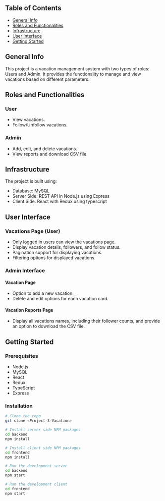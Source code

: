 ## Table of Contents

- [General Info](#general-info)
- [Roles and Functionalities](#roles-and-functionalities)
- [Infrastructure](#infrastructure)
- [User Interface](#user-interface)
- [Getting Started](#getting-started)

## General Info

This project is a vacation management system with two types of roles: Users and Admin. It provides the functionality to manage and view vacations based on different parameters.

## Roles and Functionalities

### User

- View vacations.
- Follow/Unfollow vacations.

### Admin

- Add, edit, and delete vacations.
- View reports and download CSV file.

## Infrastructure

The project is built using:

- Database: MySQL
- Server Side: REST API in Node.js using Express
- Client Side: React with Redux using typescript

## User Interface

### Vacations Page (User)

- Only logged in users can view the vacations page.
- Display vacation details, followers, and follow status.
- Pagination support for displaying vacations.
- Filtering options for displayed vacations.

### Admin Interface

#### Vacation Page

- Option to add a new vacation.
- Delete and edit options for each vacation card.

#### Vacation Reports Page

- Display all vacations names, including their follower counts, and provide an option to download the CSV file.

## Getting Started

### Prerequisites

- Node.js
- MySQL
- React
- Redux
- TypeScript
- Express

### Installation

```bash
# Clone the repo
git clone <Project-3-Vacation>

# Install server side NPM packages
cd backend
npm install

# Install client side NPM packages
cd frontend
npm install

# Run the development server
cd backend
npm start

# Run the development client
cd frontend
npm start
```
